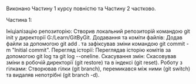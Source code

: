 Виконано Частину 1 курсу повністю та Частину 2 частково.

Частина 1:

Ініціалізацію репозиторію: Створив локальний репозиторій командою git init у директорії G:/Learn/GitByGit.
Додавання та коміти файлів: Додав файли за допомогою git add . та зафіксував зміни командою git commit -m "Initial commit".
Перегляд історії: Переглядав історію комітів за допомогою git log та git log --oneline.
Скасування змін: Скасовував зміни в робочій директорії (git restore) та в індексі (git reset).
Роботу з гілками: Створював гілки (git branch), перемикався між ними (git switch) та видаляв непотрібні (git branch -d).
